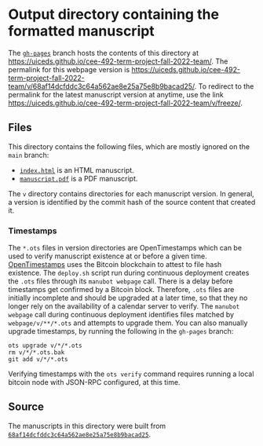 # Output directory containing the formatted manuscript

The [`gh-pages`](https://github.com/uiceds/cee-492-term-project-fall-2022-team/tree/gh-pages) branch hosts the contents of this directory at <https://uiceds.github.io/cee-492-term-project-fall-2022-team/>.
The permalink for this webpage version is <https://uiceds.github.io/cee-492-term-project-fall-2022-team/v/68af14dcfddc3c64a562ae8e25a75e8b9bacad25/>.
To redirect to the permalink for the latest manuscript version at anytime, use the link <https://uiceds.github.io/cee-492-term-project-fall-2022-team/v/freeze/>.

## Files

This directory contains the following files, which are mostly ignored on the `main` branch:

+ [`index.html`](index.html) is an HTML manuscript.
+ [`manuscript.pdf`](manuscript.pdf) is a PDF manuscript.

The `v` directory contains directories for each manuscript version.
In general, a version is identified by the commit hash of the source content that created it.

### Timestamps

The `*.ots` files in version directories are OpenTimestamps which can be used to verify manuscript existence at or before a given time.
[OpenTimestamps](https://opentimestamps.org/) uses the Bitcoin blockchain to attest to file hash existence.
The `deploy.sh` script run during continuous deployment creates the `.ots` files through its `manubot webpage` call.
There is a delay before timestamps get confirmed by a Bitcoin block.
Therefore, `.ots` files are initially incomplete and should be upgraded at a later time, so that they no longer rely on the availability of a calendar server to verify.
The `manubot webpage` call during continuous deployment identifies files matched by `webpage/v/**/*.ots` and attempts to upgrade them.
You can also manually upgrade timestamps, by running the following in the `gh-pages` branch:

```shell
ots upgrade v/*/*.ots
rm v/*/*.ots.bak
git add v/*/*.ots
```

Verifying timestamps with the `ots verify` command requires running a local bitcoin node with JSON-RPC configured, at this time.

## Source

The manuscripts in this directory were built from
[`68af14dcfddc3c64a562ae8e25a75e8b9bacad25`](https://github.com/uiceds/cee-492-term-project-fall-2022-team/commit/68af14dcfddc3c64a562ae8e25a75e8b9bacad25).

